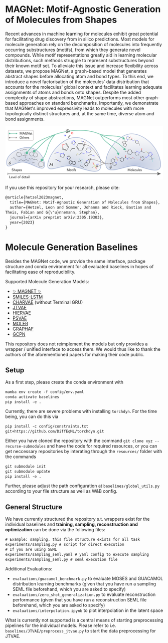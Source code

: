 # MAGNet: Motif-Agnostic Generation of Molecules from Shapes
Recent advances in machine learning for molecules exhibit great potential for facilitating drug discovery from in silico predictions. Most models for molecule generation rely on the decomposition of molecules into frequently occurring substructures (motifs), from which they generate novel compounds. While motif representations greatly aid in learning molecular distributions, such methods struggle to represent substructures beyond their known motif set. To alleviate this issue and increase flexibility across datasets, we propose MAGNet, a graph-based model that generates abstract shapes before allocating atom and bond types. To this end, we introduce a novel factorisation of the molecules' data distribution that accounts for the molecules' global context and facilitates learning adequate assignments of atoms and bonds onto shapes. Despite the added complexity of shape abstractions, MAGNet outperforms most other graph-based approaches on standard benchmarks. Importantly, we demonstrate that MAGNet's improved expressivity leads to molecules with more topologically distinct structures and, at the same time, diverse atom and bond assignments.

![](MAGNet.png)

If you use this repository for your research, please cite:
```
@article{hetzel2023magnet,
  title={MAGNet: Motif-Agnostic Generation of Molecules from Shapes},
  author={Hetzel, Leon and Sommer, Johanna and Rieck, Bastian and Theis, Fabian and G{\"u}nnemann, Stephan},
  journal={arXiv preprint arXiv:2305.19303},
  year={2023}
}
```


# Molecule Generation Baselines
Besides the MAGNet code, we provide the same interface, package structure and conda environment for all evaluated baselines in hopes of facilitating ease of reproducibility.

Supported Molecule Generation Models:
- [✨ MAGNET ✨](https://arxiv.org/abs/2305.19303)
- [SMILES-LSTM](https://arxiv.org/abs/1701.01329)
- [CHARVAE](https://arxiv.org/pdf/1610.02415.pdf) (without Terminal GRU)
- [JTVAE](https://arxiv.org/abs/1802.04364)
- [HIERVAE](https://arxiv.org/pdf/2002.03230.pdf)
- [PSVAE](https://arxiv.org/abs/2106.15098)
- [MOLER](https://arxiv.org/abs/2103.03864)
- [GRAPHAF](https://proceedings.neurips.cc/paper_files/paper/2018/file/d60678e8f2ba9c540798ebbde31177e8-Paper.pdf)
- [GCPN](https://arxiv.org/pdf/2001.09382.pdf)

This repository does not reimplement the models but only provides a wrapper / unified interface to access them. We would thus like to thank the authors of the aforementioned papers for making their code public.

## Setup

As a first step, please create the conda environment with
```
mamba env create -f config/env.yaml
conda activate baselines
pip install -e .
```

Currently, there are severe problems with installing `torchdyn`. For the time being, you can do this via
```
pip install -c config/constraints.txt git+https://github.com/DiffEqML/torchdyn.git
```

Either you have cloned the repository with the command `git clone xyz --recurse-submodules` and have the code for required resources, or you can get neccessary repositories by interating through the `resources/` folder with the commands 
```
git submodule init
git submodule update
pip install -e .
```

Further, please adjust the path configuration at  `baselines/global_utils.py` according to your file structure as well as W&B config.

## General Structure

We have currently structured the repository s.t. wrappers exist for the individual baselines and **training, sampling, reconstruction and optimization** can be done via the following files:

```
# Example: sampling, this file structure exists for all task
experiments/sampling.py # script for direct execution
# If you are using SEML
experiments/sampling_seml.yaml # yaml config to execute sampling
experiments/sampling_seml.py # seml execution file
```

Additional Evaluations:
- `evaluations/guacamol_benchmark.py` to evaluate MOSES and GUACAMOL distribution learning benchmarks (given that you have run a sampling SEML file beforehand, which you are asked to specify)
- `evaluations/zero_shot_generalization.py` to evaluate reconstruction performance (given that you have run a reconstruction SEML file beforehand, which you are asked to specify)
- `evaluations/interpolation.ipynb` to plot interpolation in the latent space

What is currently not supported is a central means of starting preprocessing pipelines for the individual models. Please refer to i.e. `baselines/JTVAE/preprocess_jtvae.py` to start the data preprocessing for JTVAE.